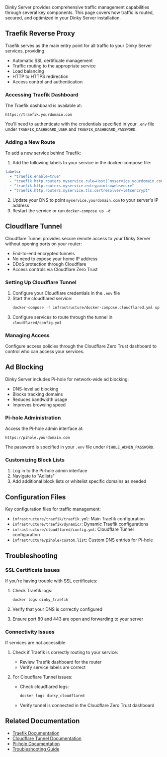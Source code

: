 Dinky Server provides comprehensive traffic management capabilities through several key components. This page covers how traffic is routed, secured, and optimized in your Dinky Server installation.

## Traefik Reverse Proxy

Traefik serves as the main entry point for all traffic to your Dinky Server services, providing:

- Automatic SSL certificate management
- Traffic routing to the appropriate service
- Load balancing
- HTTP to HTTPS redirection
- Access control and authentication

### Accessing Traefik Dashboard

The Traefik dashboard is available at:

```
https://traefik.yourdomain.com
```

You'll need to authenticate with the credentials specified in your `.env` file under `TRAEFIK_DASHBOARD_USER` and `TRAEFIK_DASHBOARD_PASSWORD`.

### Adding a New Route

To add a new service behind Traefik:

1. Add the following labels to your service in the docker-compose file:

```yaml
labels:
  - "traefik.enable=true"
  - "traefik.http.routers.myservice.rule=Host(`myservice.yourdomain.com`)"
  - "traefik.http.routers.myservice.entrypoints=websecure"
  - "traefik.http.routers.myservice.tls.certresolver=letsencrypt"
```

2. Update your DNS to point `myservice.yourdomain.com` to your server's IP address
3. Restart the service or run `docker-compose up -d`

## Cloudflare Tunnel

Cloudflare Tunnel provides secure remote access to your Dinky Server without opening ports on your router:

- End-to-end encrypted tunnels
- No need to expose your home IP address
- DDoS protection through Cloudflare
- Access controls via Cloudflare Zero Trust

### Setting Up Cloudflare Tunnel

1. Configure your Cloudflare credentials in the `.env` file
2. Start the cloudflared service:
   ```bash
   docker-compose -f infrastructure/docker-compose.cloudflared.yml up -d
   ```
3. Configure services to route through the tunnel in `cloudflared/config.yml`

### Managing Access

Configure access policies through the Cloudflare Zero Trust dashboard to control who can access your services.

## Ad Blocking

Dinky Server includes Pi-hole for network-wide ad blocking:

- DNS-level ad blocking
- Blocks tracking domains
- Reduces bandwidth usage
- Improves browsing speed

### Pi-hole Administration

Access the Pi-hole admin interface at:

```
https://pihole.yourdomain.com
```

The password is specified in your `.env` file under `PIHOLE_ADMIN_PASSWORD`.

### Customizing Block Lists

1. Log in to the Pi-hole admin interface
2. Navigate to "Adlists"
3. Add additional block lists or whitelist specific domains as needed

## Configuration Files

Key configuration files for traffic management:

- `infrastructure/traefik/traefik.yml`: Main Traefik configuration
- `infrastructure/traefik/dynamic/`: Dynamic Traefik configurations
- `infrastructure/cloudflared/config.yml`: Cloudflare Tunnel configuration
- `infrastructure/pihole/custom.list`: Custom DNS entries for Pi-hole

## Troubleshooting

### SSL Certificate Issues

If you're having trouble with SSL certificates:

1. Check Traefik logs:
   ```bash
   docker logs dinky_traefik
   ```

2. Verify that your DNS is correctly configured
3. Ensure port 80 and 443 are open and forwarding to your server

### Connectivity Issues

If services are not accessible:

1. Check if Traefik is correctly routing to your service:
   - Review Traefik dashboard for the router
   - Verify service labels are correct

2. For Cloudflare Tunnel issues:
   - Check cloudflared logs:
     ```bash
     docker logs dinky_cloudflared
     ```
   - Verify tunnel is connected in the Cloudflare Zero Trust dashboard

## Related Documentation

- [Traefik Documentation](https://doc.traefik.io/traefik/)
- [Cloudflare Tunnel Documentation](https://developers.cloudflare.com/cloudflare-one/connections/connect-apps)
- [Pi-hole Documentation](https://docs.pi-hole.net/)
- [Troubleshooting Guide](Troubleshooting#traffic-management) 